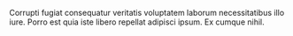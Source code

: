Corrupti fugiat consequatur veritatis voluptatem laborum necessitatibus illo iure. Porro est quia iste libero repellat adipisci ipsum. Ex cumque nihil.